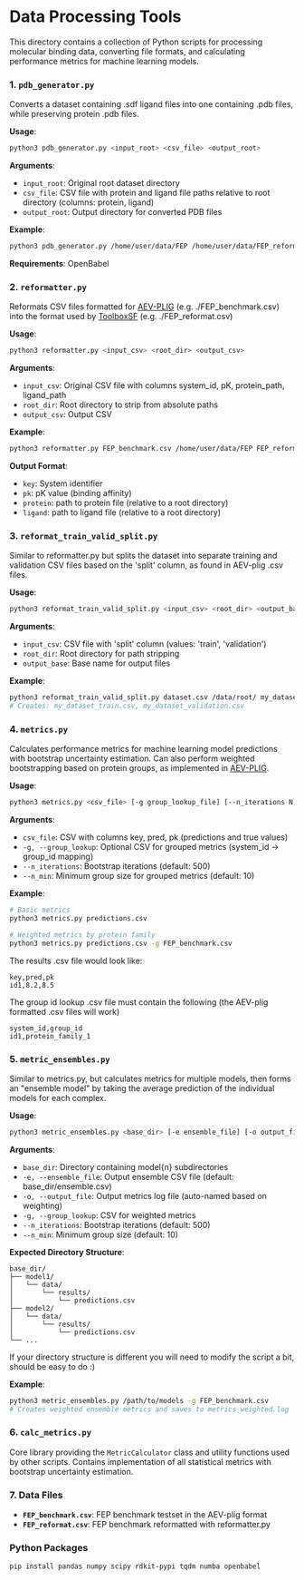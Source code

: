 # Data Processing Tools

This directory contains a collection of Python scripts for processing molecular binding data, converting file formats, and calculating performance metrics for machine learning models.

### 1. `pdb_generator.py`

Converts a dataset containing .sdf ligand files into one containing .pdb files, while preserving protein .pdb files.

**Usage**:
```bash
python3 pdb_generator.py <input_root> <csv_file> <output_root>
```

**Arguments**:
- `input_root`: Original root dataset directory
- `csv_file`: CSV file with protein and ligand file paths relative to root directory (columns: protein, ligand)
- `output_root`: Output directory for converted PDB files

**Example**:
```bash
python3 pdb_generator.py /home/user/data/FEP /home/user/data/FEP_reformat.csv /home/user/data/FEP_pdb
```

**Requirements**: OpenBabel

### 2. `reformatter.py`

Reformats CSV files formatted for [AEV-PLIG](https://github.com/weitse-hsu/AEV-PLIG-refined/) (e.g. ./FEP_benchmark.csv) into the format used by [ToolboxSF](https://github.com/guydurant/toolboxsf) (e.g. ./FEP_reformat.csv)

**Usage**:
```bash
python3 reformatter.py <input_csv> <root_dir> <output_csv>
```

**Arguments**:
- `input_csv`: Original CSV file with columns system_id, pK, protein_path, ligand_path
- `root_dir`: Root directory to strip from absolute paths
- `output_csv`: Output CSV

**Example**:
```bash
python3 reformatter.py FEP_benchmark.csv /home/user/data/FEP FEP_reformat.csv
```

**Output Format**:
- `key`: System identifier
- `pk`: pK value (binding affinity)
- `protein`: path to protein file (relative to a root directory)
- `ligand`: path to ligand file (relative to a root directory)

### 3. `reformat_train_valid_split.py`

Similar to reformatter.py but splits the dataset into separate training and validation CSV files based on the 'split' column, as found in AEV-plig .csv files.

**Usage**:
```bash
python3 reformat_train_valid_split.py <input_csv> <root_dir> <output_base>
```

**Arguments**:
- `input_csv`: CSV file with 'split' column (values: 'train', 'validation')
- `root_dir`: Root directory for path stripping
- `output_base`: Base name for output files

**Example**:
```bash
python3 reformat_train_valid_split.py dataset.csv /data/root/ my_dataset
# Creates: my_dataset_train.csv, my_dataset_validation.csv
```

### 4. `metrics.py`

Calculates performance metrics for machine learning model predictions with bootstrap uncertainty estimation.
Can also perform weighted bootstrapping based on protein groups, as implemented in [AEV-PLIG](https://github.com/weitse-hsu/AEV-PLIG-refined/).

**Usage**:
```bash
python3 metrics.py <csv_file> [-g group_lookup_file] [--n_iterations N] [--n_min MIN]
```

**Arguments**:
- `csv_file`: CSV with columns key, pred, pk (predictions and true values)
- `-g, --group_lookup`: Optional CSV for grouped metrics (system_id → group_id mapping)
- `--n_iterations`: Bootstrap iterations (default: 500)
- `--n_min`: Minimum group size for grouped metrics (default: 10)

**Example**:
```bash
# Basic metrics
python3 metrics.py predictions.csv

# Weighted metrics by protein family
python3 metrics.py predictions.csv -g FEP_benchmark.csv
```

The results .csv file would look like:
```csv
key,pred,pk
id1,8.2,8.5
```

The group id lookup .csv file must contain the following (the AEV-plig formatted .csv files will work)
```csv
system_id,group_id
id1,protein_family_1
```


### 5. `metric_ensembles.py`

Similar to metrics.py, but calculates metrics for multiple models, then forms an "ensemble model" by taking the average prediction of the individual models for each complex.

**Usage**:
```bash
python3 metric_ensembles.py <base_dir> [-e ensemble_file] [-o output_file] [-g group_lookup] [options]
```

**Arguments**:
- `base_dir`: Directory containing model{n} subdirectories
- `-e, --ensemble_file`: Output ensemble CSV file (default: base_dir/ensemble.csv)
- `-o, --output_file`: Output metrics log file (auto-named based on weighting)
- `-g, --group_lookup`: CSV for weighted metrics
- `--n_iterations`: Bootstrap iterations (default: 500)
- `--n_min`: Minimum group size (default: 10)

**Expected Directory Structure**:
```
base_dir/
├── model1/
│   └── data/
│       └── results/
│           └── predictions.csv
├── model2/
│   └── data/
│       └── results/
│           └── predictions.csv
└── ...
```

If your directory structure is different you will need to modify the script a bit, should be easy to do :)

**Example**:
```bash
python3 metric_ensembles.py /path/to/models -g FEP_benchmark.csv
# Creates weighted ensemble metrics and saves to metrics_weighted.log
```

### 6. `calc_metrics.py`

Core library providing the `MetricCalculator` class and utility functions used by other scripts. Contains implementation of all statistical metrics with bootstrap uncertainty estimation.

### 7. Data Files

- **`FEP_benchmark.csv`**: FEP benchmark testset in the AEV-plig format
- **`FEP_reformat.csv`**: FEP benchmark reformatted with reformatter.py

### Python Packages
```bash
pip install pandas numpy scipy rdkit-pypi tqdm numba openbabel
```



